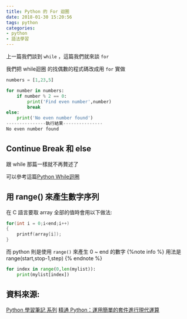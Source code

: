 ```yaml
---
title: Python 的 For 迴圈
date: 2018-01-30 15:20:56
tags: python
categories:
- python
- 語法學習
---
```

上一篇我們談到 `while` ，這篇我們就來談 `for`

我們把 while迴圈 的找偶數的程式碼改成用 `for` 實做
```python
numbers = [1,23,5]

for number in numbers:
    if number % 2 == 0:
        print('Find even number',number)
        break
else:
    print('No even number found')
---------------執行結果---------------
No even number found

```
<!--more-->

## Continue  Break 和 else 
跟 while 那篇一樣就不再贅述了

可以參考這篇[Python While迴圈](https://sinlin0908.github.io/2018/01/30/while-py/#more)

## 用 range() 來產生數字序列
在 C 語言要取 array 全部的值時會用以下做法:

```c
for(int i = 0;i<end;i++)
{
    printf(array[i]);
}
```
而 python 則是使用 `range()` 來產生 0 ~ end 的數字
{%note info %} 用法是 range(start,stop-1,step)  {% endnote %}

```python
for index in range(0,len(mylist)):
    print(mylist[index])

```

## 資料來源:
[Python 學習筆記 系列](https://ithelp.ithome.com.tw/users/20069378/ironman/1113)
[精通 Python：運用簡單的套件進行現代運算](http://www.books.com.tw/products/0010690075)